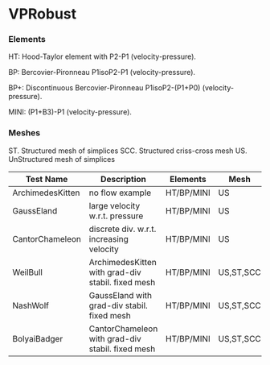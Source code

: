# VPRobust

### Elements

HT: Hood-Taylor element with P2-P1 (velocity-pressure).

BP: Bercovier-Pironneau P1isoP2-P1 (velocity-pressure).

BP+: Discontinuous Bercovier-Pironneau P1isoP2-(P1+P0) (velocity-pressure).

MINI: (P1+B3)-P1 (velocity-pressure).

### Meshes

ST. Structured mesh of simplices
SCC. Structured criss-cross mesh
US. UnStructured mesh of simplices

| Test Name        | Description                                           | Elements   | Mesh      |
| ---------------- | ----------------------------------------------------- | ---------- | --------- |
| ArchimedesKitten | no flow example                                       | HT/BP/MINI | US        |
| GaussEland       | large velocity w.r.t. pressure                        | HT/BP/MINI | US        |
| CantorChameleon  | discrete div. w.r.t. increasing velocity              | HT/BP/MINI | US        |
| WeilBull         | ArchimedesKitten with grad-div stabil. fixed mesh     | HT/BP/MINI | US,ST,SCC |
| NashWolf         | GaussEland with grad-div stabil. fixed mesh           | HT/BP/MINI | US,ST,SCC |
| BolyaiBadger     | CantorChameleon with grad-div stabil. fixed mesh      | HT/BP/MINI | US,ST,SCC |

